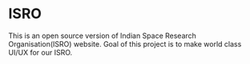# ISRO
This is an open source version of Indian Space Research Organisation(ISRO) website. Goal of this project is to make world class UI/UX for our ISRO.
